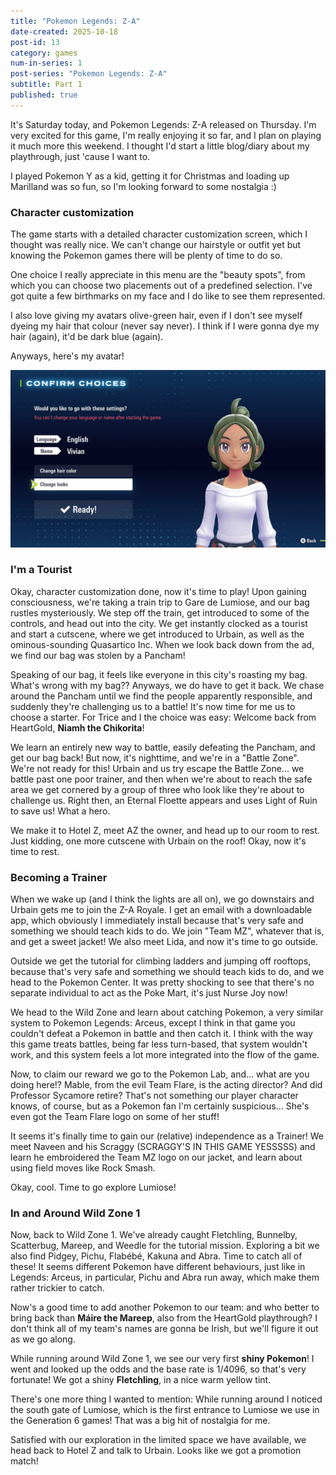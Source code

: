 ```yaml
---
title: "Pokemon Legends: Z-A"
date-created: 2025-10-18
post-id: 13
category: games
num-in-series: 1
post-series: "Pokemon Legends: Z-A"
subtitle: Part 1
published: true
---
```

It's Saturday today, and Pokemon Legends: Z-A released on Thursday. I'm very excited for this game, I'm really enjoying it so far, and I plan on playing it much more this weekend. I thought I'd start a little blog/diary about my playthrough, just 'cause I want to.

I played Pokemon Y as a kid, getting it for Christmas and loading up Marilland was so fun, so I'm looking forward to some nostalgia :) 

### Character customization

The game starts with a detailed character customization screen, which I thought was really nice. We can't change our hairstyle or outfit yet but knowing the Pokemon games there will be plenty of time to do so.

One choice I really appreciate in this menu are the "beauty spots", from which you can choose two placements out of a predefined selection. I've got quite a few birthmarks on my face and I do like to see them represented. 

I also love giving my avatars olive-green hair, even if I don't see myself dyeing my hair that colour (never say never). I think if I were gonna dye my hair (again), it'd be dark blue (again).

Anyways, here's my avatar!

![My PLZA avatar](/blog/attachments/2025-10-18_PLZA-1.png)

### I'm a Tourist

Okay, character customization done, now it's time to play! Upon gaining consciousness, we're taking a train trip to Gare de Lumiose, and our bag rustles mysteriously. We step off the train, get introduced to some of the controls, and head out into the city. We get instantly clocked as a tourist and start a cutscene, where we get introduced to Urbain, as well as the ominous-sounding Quasartico Inc. When we look back down from the ad, we find our bag was stolen by a Pancham!

Speaking of our bag, it feels like everyone in this city's roasting my bag. What's wrong with my bag?? Anyways, we do have to get it back. We chase around the Pancham until we find the people apparently responsible, and suddenly they're challenging us to a battle! It's now time for me us to choose a starter. For Trice and I the choice was easy: Welcome back from HeartGold, **Niamh the Chikorita**!

We learn an entirely new way to battle, easily defeating the Pancham, and get our bag back! But now, it's nighttime, and we're in a "Battle Zone". We're not ready for this! Urbain and us try escape the Battle Zone... we battle past one poor trainer, and then when we're about to reach the safe area we get cornered by a group of three who look like they're about to challenge us. Right then, an Eternal Floette appears and uses Light of Ruin to save us! What a hero.

We make it to Hotel Z, meet AZ the owner, and head up to our room to rest. Just kidding, one more cutscene with Urbain on the roof! Okay, now it's time to rest.

### Becoming a Trainer

When we wake up (and I think the lights are all on), we go downstairs and Urbain gets me to join the Z-A Royale. I get an email with a downloadable app, which obviously I immediately install because that's very safe and something we should teach kids to do. We join "Team MZ", whatever that is, and get a sweet jacket! We also meet Lida, and now it's time to go outside.

Outside we get the tutorial for climbing ladders and jumping off rooftops, because that's very safe and something we should teach kids to do, and we head to the Pokemon Center. It was pretty shocking to see that there's no separate individual to act as the Poke Mart, it's just Nurse Joy now!

We head to the Wild Zone and learn about catching Pokemon, a very similar system to Pokemon Legends: Arceus, except I think in that game you couldn't defeat a Pokemon in battle and then catch it. I think with the way this game treats battles, being far less turn-based, that system wouldn't work, and this system feels a lot more integrated into the flow of the game.

Now, to claim our reward we go to the Pokemon Lab, and... what are you doing here!? Mable, from the evil Team Flare, is the acting director? And did Professor Sycamore retire? That's not something our player character knows, of course, but as a Pokemon fan I'm certainly suspicious... She's even got the Team Flare logo on some of her stuff!

It seems it's finally time to gain our (relative) independence as a Trainer! We meet Naveen and his Scraggy (SCRAGGY'S IN THIS GAME YESSSSS) and learn he embroidered the Team MZ logo on our jacket, and learn about using field moves like Rock Smash.

Okay, cool. Time to go explore Lumiose!

### In and Around Wild Zone 1

Now, back to Wild Zone 1. We've already caught Fletchling, Bunnelby, Scatterbug, Mareep, and Weedle for the tutorial mission. Exploring a bit we also find Pidgey, Pichu, Flabébé, Kakuna and Abra. Time to catch all of these! It seems different Pokemon have different behaviours, just like in Legends: Arceus, in particular, Pichu and Abra run away, which make them rather trickier to catch.

Now's a good time to add another Pokemon to our team: and who better to bring back than **Máire the Mareep**, also from the HeartGold playthrough? I don't think all of my team's names are gonna be Irish, but we'll figure it out as we go along.

While running around Wild Zone 1, we see our very first **shiny Pokemon**! I went and looked up the odds and the base rate is 1/4096, so that's very fortunate! We got a shiny **Fletchling**, in a nice warm yellow tint.

There's one more thing I wanted to mention: While running around I noticed the south gate of Lumiose, which is the first entrance to Lumiose we use in the Generation 6 games! That was a big hit of nostalgia for me.

Satisfied with our exploration in the limited space we have available, we head back to Hotel Z and talk to Urbain. Looks like we got a promotion match!